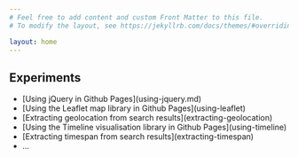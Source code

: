 ```yaml
---
# Feel free to add content and custom Front Matter to this file.
# To modify the layout, see https://jekyllrb.com/docs/themes/#overriding-theme-defaults

layout: home
---
```


<!-- Github calls these pages static, 
     but you can use javascript and XHR to have a dynamic feel 
     and allows to explore (meta) data using API's -->
<!-- Using jekyll and markdown 
     because that is the default with those pages 
     and it allows me to get a fast 'preview when developing -->

<!-- Instead of using the 'blog' capabilities with posts I just put the content here -->
<h2>Experiments</h2>
<ul>
<li>
<div markdown="1">
[Using jQuery in Github Pages](using-jquery.md) 
</div>
</li>
<li>
<div markdown="1">
[Using the Leaflet map library in Github Pages](using-leaflet) 
</div>
</li>
<li>
<div markdown="1">
[Extracting geolocation from search results](extracting-geolocation) 
</div>
</li>
<li>
<div markdown="1">
[Using the Timeline visualisation library in Github Pages](using-timeline) 
</div>
</li>
<li>
<div markdown="1">
[Extracting timespan from search results](extracting-timespan) 
</div>
</li>
<li>...</li>
</ul>
